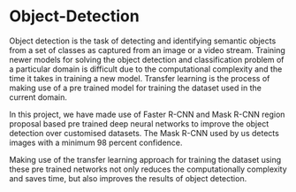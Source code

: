 # Object-Detection

Object detection is the task of detecting and identifying semantic objects from a set of classes as captured from an image or a video stream. Training newer models for solving the object detection and classification problem of a particular domain is difficult due to the computational complexity and the time it takes in training a new model. Transfer learning is the process of making use of a pre trained model for training the dataset used in the current domain. 

In this project, we have made use of Faster R-CNN and Mask R-CNN region proposal based pre trained deep neural networks to improve the object detection over customised datasets. The Mask R-CNN used by us detects images with a minimum 98 percent confidence. 

Making use of the transfer learning approach for training the dataset using these pre trained networks not only reduces the computationally complexity and saves time, but also improves the results of object detection. 


